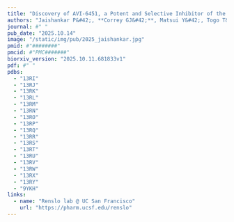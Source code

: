 ```yaml
---
title: "Discovery of AVI-6451, a Potent and Selective Inhibitor of the SARS-CoV-2 ADP-Ribosylhydrolase Mac1 with Oral Efficacy in vivo"
authors: "Jaishankar P&#42;, **Correy GJ&#42;**, Matsui Y&#42;, Togo T&#42;, Rachman MM, Stevens MGV, Hantz ER, Zheng J, Diolaiti ME, Montano M, Taha TY, Rosecrans J, **Pampel J**, Krogan NJ, Shoichet BK, Ashworth A, Ott M, **Fraser JS**, Renslo AR"
journal: #" "
pub_date: "2025.10.14"
image: "/static/img/pub/2025_jaishankar.jpg"
pmid: #"########"
pmcid: #"PMC#######"
biorxiv_version: "2025.10.11.681833v1"
pdf: #" "
pdbs:
  - "13RI"
  - "13RJ"
  - "13RK"
  - "13RL"
  - "13RM"
  - "13RN"
  - "13RO"
  - "13RP"
  - "13RQ"
  - "13RR"
  - "13RS"
  - "13RT"
  - "13RU"
  - "13RV"
  - "13RW"
  - "13RX"
  - "13RY"
  - "9YKH"
links:
  - name: "Renslo lab @ UC San Francisco"
    url: "https://pharm.ucsf.edu/renslo"
---
```

